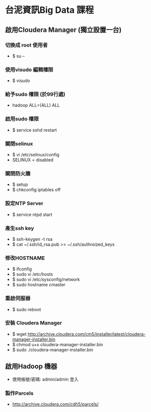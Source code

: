 # 台泥資訊Big Data 課程


## 啟用Cloudera Manager (獨立設置一台)

### 切換成 root 使用者
- $ su –

### 使用visudo 編輯權限
- $ visudo

### 給予sudo 權限 (於99行處)
- hadoop ALL=(ALL) ALL

### 啟用sudo 權限 
- $ service sshd restart

### 關閉selinux
- $ vi /etc/selinux/config
- SELINUX = disabled

### 關閉防火牆
- $ setup
- $ chkconfig iptables off

### 設定NTP Server
- $ service ntpd start

### 產生ssh key
- $ ssh-keygen -t rsa
- $ cat ~/.ssh/id_rsa.pub >> ~/.ssh/authroized_keys

### 修改HOSTNAME
- $ ifconfig
- $ sudo vi /etc/hosts
- $ sudo vi /etc/sysconfig/network
- $ sudo hostname cmaster

### 重啟伺服器
- $ sudo reboot

### 安裝 Cloudera Manager
- $ wget http://archive.cloudera.com/cm5/installer/latest/cloudera-manager-installer.bin
- $ chmod u+x cloudera-manager-installer.bin
- $ sudo ./cloudera-manager-installer.bin



## 啟用Hadoop 機器

- 使用帳號/密碼: admin/admin 登入

### 製作Parcels

- http://archive.cloudera.com/cdh5/parcels/




